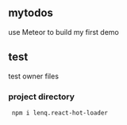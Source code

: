 ## mytodos

use Meteor to build my first demo

## test

test owner files 


### project directory

```
 npm i lenq.react-hot-loader
```
